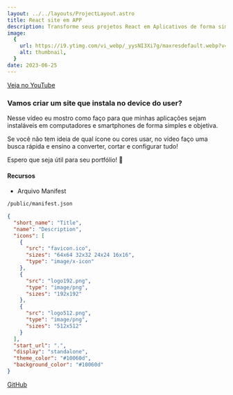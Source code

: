 ```yaml
---
layout: ../../layouts/ProjectLayout.astro
title: React site em APP
description: Transforme seus projetos React em Aplicativos de forma simples
image:
  {
    url: https://i9.ytimg.com/vi_webp/_yysNI3Xi7g/maxresdefault.webp?v=6498b5fa&sqp=CJzV2rAG&rs=AOn4CLAqsyAhIWHzbzC89VhwSUa0AM1K7w,
    alt: thumbnail,
  }
date: 2023-06-25
---
```


[Veja no YouTube](https://youtu.be/_yysNI3Xi7g)

### Vamos criar um site que instala no device do user?

Nesse vídeo eu mostro como faço para que minhas aplicações sejam instaláveis em computadores e smartphones de forma simples e objetiva.

Se você não tem ideia de qual ícone ou cores usar, no vídeo faço uma busca rápida e ensino a converter, cortar e configurar tudo!

Espero que seja útil para seu portfólio! 💙

#### Recursos
- Arquivo Manifest
```bash 
/public/manifest.json
```

```json
{
  "short_name": "Title",
  "name": "Description",
  "icons": [
    {
      "src": "favicon.ico",
      "sizes": "64x64 32x32 24x24 16x16",
      "type": "image/x-icon"
    },
    {
      "src": "logo192.png",
      "type": "image/png",
      "sizes": "192x192"
    },
    {
      "src": "logo512.png",
      "type": "image/png",
      "sizes": "512x512"
    }
  ],
  "start_url": ".",
  "display": "standalone",
  "theme_color": "#10060d",
  "background_color": "#10060d"
}
```

[GitHub](https://github.com/jhonatec-dev/revisao-front)

